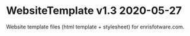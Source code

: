 # WebsiteTemplate v1.3 2020-05-27
Website template files (html template + stylesheet) for enrisfotware.com.
